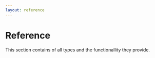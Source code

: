 ```yaml
---
layout: reference
---
```


Reference
=========

This section contains of all types and the functionallity they provide.


